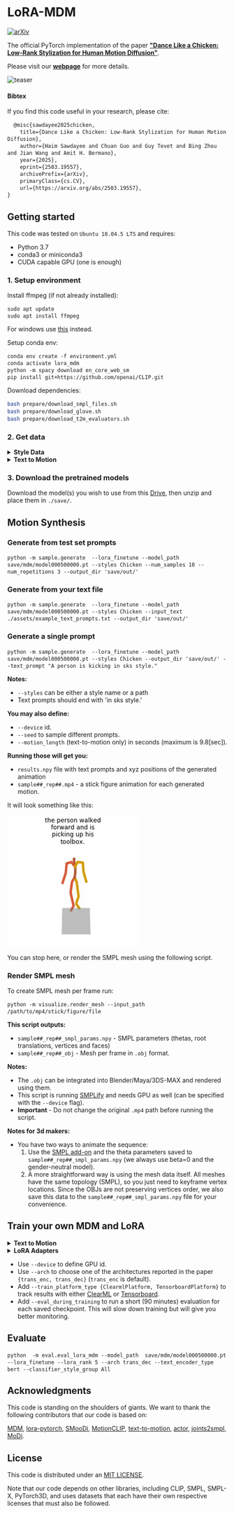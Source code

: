   # LoRA-MDM
  [![arXiv](https://img.shields.io/badge/arXiv-2503.19557-<COLOR>.svg)](https://arxiv.org/abs/2503.19557)


  The official PyTorch implementation of the paper [**"Dance Like a Chicken: Low-Rank Stylization for Human Motion Diffusion"**](https://arxiv.org/abs/2503.19557).

  Please visit our [**webpage**](https://haimsaw.github.io/LoRA-MDM/) for more details.

  ![teaser](https://github.com/haimsaw/LoRA-MDM/raw/page/static/figures/teaser.gif)

  #### Bibtex
  If you find this code useful in your research, please cite:

  ```
    @misc{sawdayee2025chicken,
      title={Dance Like a Chicken: Low-Rank Stylization for Human Motion Diffusion}, 
      author={Haim Sawdayee and Chuan Guo and Guy Tevet and Bing Zhou and Jian Wang and Amit H. Bermano},
      year={2025},
      eprint={2503.19557},
      archivePrefix={arXiv},
      primaryClass={cs.CV},
      url={https://arxiv.org/abs/2503.19557}, 
  }
  ```

  ## Getting started

  This code was tested on `Ubuntu 18.04.5 LTS` and requires:

  * Python 3.7
  * conda3 or miniconda3
  * CUDA capable GPU (one is enough)

  ### 1. Setup environment

  Install ffmpeg (if not already installed):

  ```shell
  sudo apt update
  sudo apt install ffmpeg
  ```
  For windows use [this](https://www.geeksforgeeks.org/how-to-install-ffmpeg-on-windows/) instead.

  Setup conda env:
  ```shell
  conda env create -f environment.yml
  conda activate lora_mdm
  python -m spacy download en_core_web_sm
  pip install git+https://github.com/openai/CLIP.git
  ```

  Download dependencies:

  ```bash
  bash prepare/download_smpl_files.sh
  bash prepare/download_glove.sh
  bash prepare/download_t2m_evaluators.sh
  ```

  ### 2. Get data

  <details>
    <summary><b>Style Data</b></summary>
  Get the retargeted 100STYLE dataset from [here](https://github.com/neu-vi/SMooDi) and extract the dataset into dataset/100STYLE-SMPL directory
  </details>

  <details>
    <summary><b>Text to Motion</b></summary>

  download the [HumanML3d dataset](https://drive.google.com/drive/folders/1OZrTlAGRvLjXhXwnRiOC-oxYry1vf-Uu?usp=drive_link) and place them it in `.dataset/HumanML3D`. 
  </details>
  
  ### 3. Download the pretrained models

  Download the model(s) you wish to use from this [Drive](https://drive.google.com/drive/folders/1_YpQ9cLMBVvBhAXCTEcsIen1NkpS6UYL?usp=sharing), then unzip and place them in `./save/`. 


  ## Motion Synthesis

  ### Generate from test set prompts

  ```shell
  python -m sample.generate  --lora_finetune --model_path save/mdm/model000500000.pt --styles Chicken --num_samples 10 --num_repetitions 3 --output_dir 'save/out/' 
  ```

  ### Generate from your text file

  ```shell
  python -m sample.generate  --lora_finetune --model_path save/mdm/model000500000.pt --styles Chicken --input_text ./assets/example_text_prompts.txt --output_dir 'save/out/' 
  ```

  ### Generate a single prompt

  ```shell
  python -m sample.generate  --lora_finetune --model_path save/mdm/model000500000.pt --styles Chicken --output_dir 'save/out/' --text_prompt "A person is kicking in sks style."
  ```

  **Notes:**
  * `--styles` can be either a style name or a path
  * Text prompts should end with 'in sks style.'


  **You may also define:**
  * `--device` id.
  * `--seed` to sample different prompts.
  * `--motion_length` (text-to-motion only) in seconds (maximum is 9.8[sec]).

  **Running those will get you:**

  * `results.npy` file with text prompts and xyz positions of the generated animation
  * `sample##_rep##.mp4` - a stick figure animation for each generated motion.

  It will look something like this:

  ![example](assets/example_stick_fig.gif)

  You can stop here, or render the SMPL mesh using the following script.

  ### Render SMPL mesh

  To create SMPL mesh per frame run:

  ```shell
  python -m visualize.render_mesh --input_path /path/to/mp4/stick/figure/file
  ```

  **This script outputs:**
  * `sample##_rep##_smpl_params.npy` - SMPL parameters (thetas, root translations, vertices and faces)
  * `sample##_rep##_obj` - Mesh per frame in `.obj` format.

  **Notes:**
  * The `.obj` can be integrated into Blender/Maya/3DS-MAX and rendered using them.
  * This script is running [SMPLify](https://smplify.is.tue.mpg.de/) and needs GPU as well (can be specified with the `--device` flag).
  * **Important** - Do not change the original `.mp4` path before running the script.

  **Notes for 3d makers:**
  * You have two ways to animate the sequence:
    1. Use the [SMPL add-on](https://smpl.is.tue.mpg.de/index.html) and the theta parameters saved to `sample##_rep##_smpl_params.npy` (we always use beta=0 and the gender-neutral model).
    1. A more straightforward way is using the mesh data itself. All meshes have the same topology (SMPL), so you just need to keyframe vertex locations. 
      Since the OBJs are not preserving vertices order, we also save this data to the `sample##_rep##_smpl_params.npy` file for your convenience.

  ## Train your own MDM and LoRA

  <details>
    <summary><b>Text to Motion</b></summary>

  ```shell
  python -m train.train_mdm --save_dir save/mdm --dataset humanml --diffusion_steps 100 --arch trans_dec --text_encoder_type bert --mask_frames --lambda_prior_preserv 0.0
  ```
  </details>

  <details>
    <summary><b>LoRA Adapters</b></summary>
    
    ```shell
    python -m train.train_mdm --save_dir save/lora/Chicken --num_steps 4000 --diffusion_steps 1000 --dataset 100style --arch trans_dec --text_encoder_type bert --starting_checkpoint save/mdm/model000500000.pt --styles Chicken --lora_finetune --mask_frames
    ```
    * For evaluation use `--lambda_prior_preserv 0.25`
  </details>

  * Use `--device` to define GPU id.
  * Use `--arch` to choose one of the architectures reported in the paper `{trans_enc, trans_dec}` (`trans_enc` is default).
  * Add `--train_platform_type {ClearmlPlatform, TensorboardPlatform}` to track results with either [ClearML](https://clear.ml/) or [Tensorboard](https://www.tensorflow.org/tensorboard).
  * Add `--eval_during_training` to run a short (90 minutes) evaluation for each saved checkpoint. 
    This will slow down training but will give you better monitoring.

  ## Evaluate

  ```shell
  python  -m eval.eval_lora_mdm --model_path  save/mdm/model000500000.pt --lora_finetune --lora_rank 5 --arch trans_dec --text_encoder_type bert --classifier_style_group All
  ```

  ## Acknowledgments

  This code is standing on the shoulders of giants. We want to thank the following contributors
  that our code is based on:

  [MDM](https://github.com/GuyTevet/motion-diffusion-model),
  [lora-pytorch](https://github.com/fkodom/lora-pytorch),
  [SMooDi](https://github.com/neu-vi/SMooDi),
  [MotionCLIP](https://github.com/GuyTevet/MotionCLIP), [text-to-motion](https://github.com/EricGuo5513/text-to-motion), [actor](https://github.com/Mathux/ACTOR), [joints2smpl](https://github.com/wangsen1312/joints2smpl), [MoDi](https://github.com/sigal-raab/MoDi).

  ## License
  This code is distributed under an [MIT LICENSE](LICENSE).

  Note that our code depends on other libraries, including CLIP, SMPL, SMPL-X, PyTorch3D, and uses datasets that each have their own respective licenses that must also be followed.
